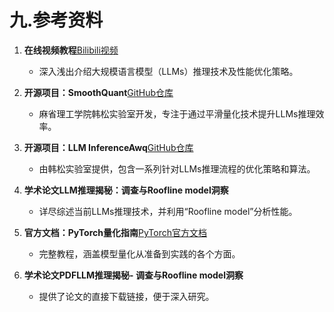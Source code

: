 # 九.参考资料


1.  **在线视频教程**[Bilibili视频](https://www.bilibili.com/video/BV1oT42117gL/?spm_id_from=333.337.search-card.all.click&vd_source=c5bdb0f48617ac846848b6be17c6f732)
    
    *   深入浅出介绍大规模语言模型（LLMs）推理技术及性能优化策略。
        
2.  **开源项目：SmoothQuant**[GitHub仓库](https://github.com/mit-han-lab/smoothquant/tree/main)
    
    *   麻省理工学院韩松实验室开发，专注于通过平滑量化技术提升LLMs推理效率。
        
3.  **开源项目：LLM InferenceAwq**[GitHub仓库](https://github.com/mit-han-lab/llm-aw)
    
    *   由韩松实验室提供，包含一系列针对LLMs推理流程的优化策略和算法。
        
4.  **学术论文LLM推理揭秘：调查与Roofline model洞察**
    
    *   详尽综述当前LLMs推理技术，并利用“Roofline model”分析性能。
        
5.  **官方文档：PyTorch量化指南**[PyTorch官方文档](https://pytorch.org/docs/stable/quantization.html)
    
    *   完整教程，涵盖模型量化从准备到实践的各个方面。
        
6.  **学术论文PDFLLM推理揭秘- 调查与Roofline model洞察**
    
    *   提供了论文的直接下载链接，便于深入研究。